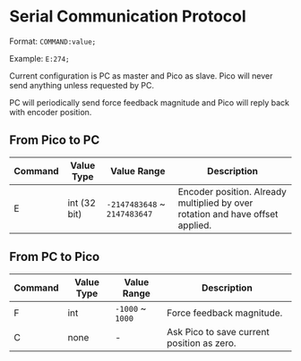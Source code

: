 # Serial Communication Protocol

Format: `COMMAND:value;`

Example: `E:274;`

Current configuration is PC as master and Pico as slave.
Pico will never send anything unless requested by PC.

PC will periodically send force feedback magnitude and Pico will reply back with encoder position.

## From Pico to PC

| Command | Value Type | Value Range | Description |
| --- | --- | --- | --- |
| E | int (32 bit) | `-2147483648` ~ `2147483647` | Encoder position. Already multiplied by over rotation and have offset applied. |

## From PC to Pico

| Command | Value Type | Value Range | Description |
| --- | --- | --- | --- |
| F | int | `-1000` ~ `1000` | Force feedback magnitude. |
| C | none | - | Ask Pico to save current position as zero. |
